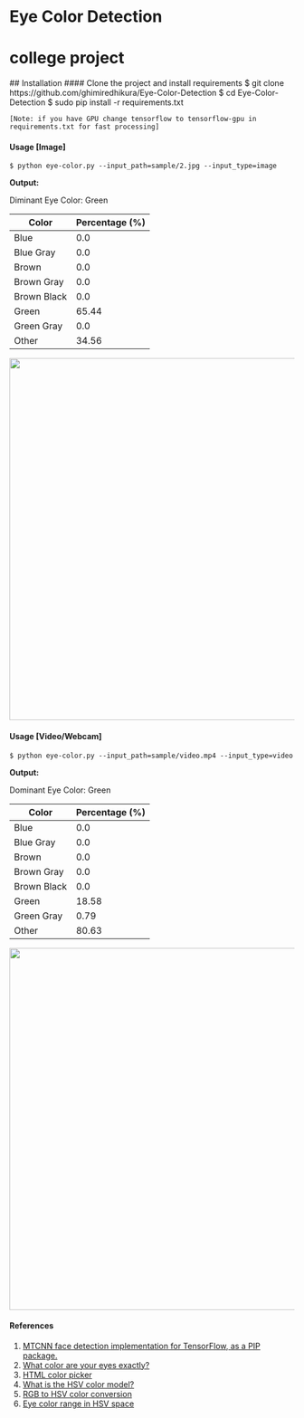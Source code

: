 # Eye Color Detection
<h1>college project</h1>
## Installation 
#### Clone the project and install requirements
    $ git clone https://github.com/ghimiredhikura/Eye-Color-Detection
    $ cd Eye-Color-Detection
    $ sudo pip install -r requirements.txt

    [Note: if you have GPU change tensorflow to tensorflow-gpu in requirements.txt for fast processing]

#### Usage [Image]
    $ python eye-color.py --input_path=sample/2.jpg --input_type=image

**Output:**  

Diminant Eye Color:  Green  

|Color         | Percentage (%)|
|--------------|-----------|
|Blue |  0.0 |
|Blue Gray |  0.0 |
|Brown |  0.0 |
|Brown Gray |  0.0 |
|Brown Black |  0.0 |
|Green |  65.44 |
|Green Gray |  0.0 |
|Other |  34.56 |

<p align="left"><img src="sample/result.jpg" width="640"\></p>

#### Usage [Video/Webcam]
    $ python eye-color.py --input_path=sample/video.mp4 --input_type=video

**Output:**  

Dominant Eye Color:  Green

|Color         | Percentage (%)|
|--------------|-----------|
|Blue |  0.0 |
|Blue Gray |  0.0 |
|Brown |  0.0 |
|Brown Gray |  0.0 |
|Brown Black |  0.0 |
|Green |  18.58 |
|Green Gray |  0.79 |
|Other |  80.63 |

<p align="left"><img src="sample/result_video.jpg" width="640"\></p>

#### References
1. [MTCNN face detection implementation for TensorFlow, as a PIP package.](https://github.com/ipazc/mtcnn)
1. [What color are your eyes exactly?](https://www.edow.com/general-eye-care/eyecolor/)
2. [HTML color picker](https://www.w3schools.com/colors/colors_picker.asp?colorhex=ffff00)
3. [What is the HSV color model?](https://www.lifewire.com/what-is-hsv-in-design-1078068)
4. [RGB to HSV color conversion](https://www.rapidtables.com/convert/color/rgb-to-hsv.html)
5. [Eye color range in HSV space](https://github.com/jeffreyolchovy/whatismyeyecolor/blob/master/library/src/main/scala/com/whatismyeyecolor/ColorRange.scala)
